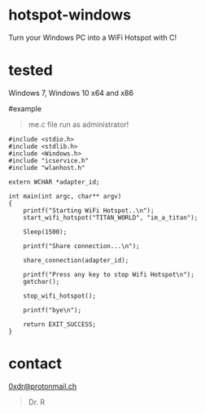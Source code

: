 # hotspot-windows
Turn your Windows PC into a WiFi Hotspot with C!

# tested
Windows 7, Windows 10 x64 and x86

#example
> me.c file
> run as administrator!


```
#include <stdio.h>
#include <stdlib.h>
#include <Windows.h>
#include "icservice.h"
#include "wlanhost.h"

extern WCHAR *adapter_id;

int main(int argc, char** argv)
{
	printf("Starting WiFi Hotspot..\n");
	start_wifi_hotspot("TITAN_WORLD", "im_a_titan");

	Sleep(1500);

	printf("Share connection...\n");

	share_connection(adapter_id);

	printf("Press any key to stop Wifi Hotspot\n");
	getchar();

	stop_wifi_hotspot();

	printf("bye\n");

	return EXIT_SUCCESS;
}
```

# contact
0xdr@protonmail.ch
> Dr. R

